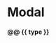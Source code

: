 # Modal


<strong> @@ {{ type }} </strong>

<script>

module.exports = {
    data: function() {
        return {
            type: "Modal"
        }
    }
}

</script>